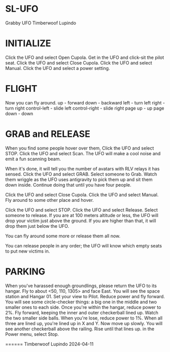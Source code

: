 # SL-UFO

Grabby UFO
Timberwoof Lupindo

INITIALIZE
======
Click the UFO and select Open Cupola. 
Get in the UFO and click-sit the pilot seat. 
Click the UFO and select Close Cupola. 
Click the UFO and select Manual. 
Click the UFO and select a power setting. 

FLIGHT
====
Now you can fly around. 
up -  forward
down - backward
left - turn left
right - turn right
control-left - slide left
control-right - slide right
page up - up
page down - down

GRAB and RELEASE
===========
When you find some people hover over them,
Click the UFO and select STOP. 
Click the UFO and select Scan. 
The UFO will make a cool noise and emit a fun scanning beam. 

When it's done, it will tell you the number of avatars with RLV relays it has sensed. 
Click the UFO and select GRAB. 
Select someone to Grab. 
Watch them wriggle as the UFO uses antigravity to pick them up and sit them down inside. 
Continue doing that until you have four people. 

Click the UFO and select Close Cupola. 
Click the UFO and select Manual. 
Fly around to some other place and hover. 

Click the UFO and select STOP. 
Click the UFO and select Release. 
Select someone to release. 
If you are at 100 meters altitude or less, the UFO will drop your victim just above the ground. 
If you are higher than that, it will drop them just below the UFO. 

You can fly around some more or release them all now. 

You can release people in any order; the UFO will know which empty seats to put new victims in. 

PARKING
=====
When you've harassed enough groundlings, please return the UFO to its hangar. 
Fly to about <50, 110, 1305> and face East. 
You will see the space station and Hangar 01. 
Set your view to Pilot. 
Reduce power and fly forward. You will see some circle-checker things: a big one in the middle and two smaller ones to each side. Once you're within the hangar, reduce power to 2%. Fly forward, keeping the inner and outer checkerball lined up. Watch the two smaller side balls. When you're lose, reduce power to 1%. When all three are lined up, you're lined up in X and Y. Now move up slowly. You will see another checkerball above the railing. Rise until that lines up. in the Power menu, select Stop. 

======
Timberwoof Lupindo
2024-04-11

